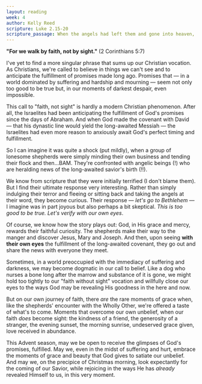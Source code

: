 ```yaml
---
layout: reading
week: 4
author: Kelly Reed
scripture: Luke 2.15-20
scripture_passage: When the angels had left them and gone into heaven, the shepherds said to one another, “Let us go now to Bethlehem and see this thing that has taken place, which the Lord has made known to us.” So they went with haste and found Mary and Joseph, and the child lying in the manger. When they saw this, they made known what had been told them about this child&#59; and all who heard it were amazed at what the shepherds told them. But Mary treasured all these words and pondered them in her heart. The shepherds returned, glorifying and praising God for all they had heard and seen, as it had been told them.
---
```


<b>"For we walk by faith, not by sight."</b> (2 Corinthians 5:7)

I've yet to find a more singular phrase that sums up our Christian vocation. As Christians, we're called to believe in things we can't see and to anticipate the fulfillment of promises made long ago. Promises that — in a world dominated by suffering and hardship and mourning — seem not only too good to be true but, in our moments of darkest despair, even impossible.

This call to "faith, not sight" is hardly a modern Christian phenomenon. After all, the Israelites had been anticipating the fulfillment of God's promises since the days of Abraham. And when God made the covenant with David — that his dynastic line would yield the long-awaited Messiah — the Israelites had even more reason to anxiously await God's perfect timing and fulfillment.

So I can imagine it was quite a shock (put mildly), when a group of lonesome shepherds were simply minding their own business and tending their flock and then...BAM. They're confronted with angelic beings (!) who are heralding news of the long-awaited savior's birth (!!).

We know from scripture that they were initially terrified (I don't blame them). But I find their ultimate response very interesting. Rather than simply indulging their terror and fleeing or sitting back and taking the angels at their word, they become curious. Their response — <i>let's go to Bethlehem</i> — I imagine was in part joyous but also perhaps a bit skeptical. <i>This is too good to be true. Let's verify with our own eyes</i>.

Of course, we know how the story plays out: God, in His grace and mercy, rewards their faithful curiosity. The shepherds make their way to the manger and discover Jesus, Mary and Joseph. And then, upon seeing <b>with their own eyes</b> the fulfillment of the long-awaited covenant, they go out and share the news with everyone they meet.

Sometimes, in a world preoccupied with the immediacy of suffering and darkness, we may become dogmatic in our call to belief. Like a dog who nurses a bone long after the marrow and substance of it is gone, we might hold too tightly to our "faith without sight" vocation and willfully close our eyes to the ways God may be revealing His goodness in the here and now.

But on our own journey of faith, there _are_ the rare moments of grace when, like the shepherds' encounter with the Wholly Other, we're offered a taste of what's to come. Moments that overcome our own unbelief, when our faith _does_ become sight: the kindness of a friend, the generosity of a stranger, the evening sunset, the morning sunrise, undeserved grace given, love received in abundance.

This Advent season, may we be open to receive the glimpses of God's promises, fulfilled. May we, even in the midst of suffering and hurt, embrace the moments of grace and beauty that God gives to satiate our unbelief. And may we, on the precipice of Christmas morning, look expectantly for the coming of our Savior, while rejoicing in the ways He has <i>already</i> revealed Himself to us, in this very moment.

